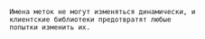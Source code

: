 	Имена меток не могут изменяться динамически, и
	клиентские библиотеки предотвратят любые
	попытки изменить их.
